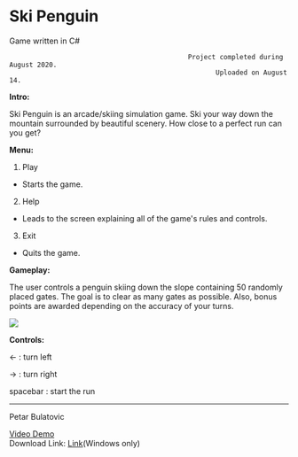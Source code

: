 # Ski Penguin

Game written in C#



                                                 Project completed during August 2020.
                                                        Uploaded on August 14.



**Intro:**

Ski Penguin is an arcade/skiing simulation game. Ski your way down the mountain surrounded by beautiful scenery. How close to a perfect run can you get?

**Menu:**

1. Play
- Starts the game.
2. Help
- Leads to the screen explaining all of the game's rules and controls.
3. Exit
- Quits the game.

**Gameplay:**

The user controls a penguin skiing down the slope containing 50 randomly placed gates. The goal is to clear as many gates as possible. Also, bonus points are awarded depending on the accuracy of your turns.

![](SkiPenguin.gif)


**Controls:**

<-  : turn left

->  : turn right

spacebar : start the run

-----------------------------
Petar Bulatovic

[Video Demo](https://youtu.be/a2c6sNgUpmc)</br>
Download Link: [Link](https://mega.nz/file/mCgHCCbC#umxSJRM6S-48BUh10N-0b_V9aWFRZG4xBaBPnUGdoLU)(Windows only)




